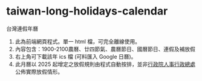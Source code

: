 # taiwan-long-holidays-calendar
台灣連假年曆

1. 此為前端網頁程式。單一 html 檔，可完全離線使用。
2. 內容包含：1900-2100農曆、廿四節氣、農曆節日、國曆節日、連假及補放假
2. 右上角可下載該年 ics 檔 (可料匯入 Google 日曆)。
3. 此月曆以 2025 起增定之放假規則由程式自動按排，並非[行政院人事行政總處](https://www.dgpa.gov.tw/informationlist?uid=30)公佈實際放假情形。

